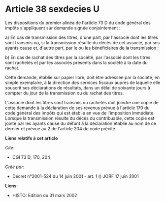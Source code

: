 # Article 38 sexdecies U

Les dispositions du premier alinéa de l'article 73 D du code général des impôts s'appliquent sur demande signée
conjointement :

a) En cas de transmission des titres, d'une part, par l'associé dont les titres sont transmis ou, si la transmission résulte
du décès de cet associé, par ses ayants cause et, d'autre part, par le ou les bénéficiaires de la transmission ;

b) En cas de rachat des titres par la société, par l'associé dont les titres sont rachetés et par les associés présents dans
la société à la date du rachat.

Cette demande, établie sur papier libre, doit être adressée par la société, en simple exemplaire, à la direction des services
fiscaux auprès de laquelle elle souscrit ses déclarations de résultats, dans un délai de soixante jours à compter du jour de
la transmission ou du rachat des titres.

L'associé dont les titres sont transmis ou rachetés doit joindre une copie de cette demande à la déclaration de ses revenus
prévue à l'article 170 du code général des impôts qui est établie en vue de l'imposition immédiate. Lorsque la transmission
résulte du décès du contribuable, cette copie est jointe par les ayants cause du défunt à la déclaration établie au nom de ce
dernier et prévue au 2 de l'article 204 du code précité.

**Liens relatifs à cet article**

_Cite_:

  - CGI 73 D, 170, 204

_Créé par_:

  - Décret n°2001-524 du 14 juin 2001 - art. 1 () JORF 17 juin 2001

**Liens**:

  - HISTO: Edition du 31 mars 2002
